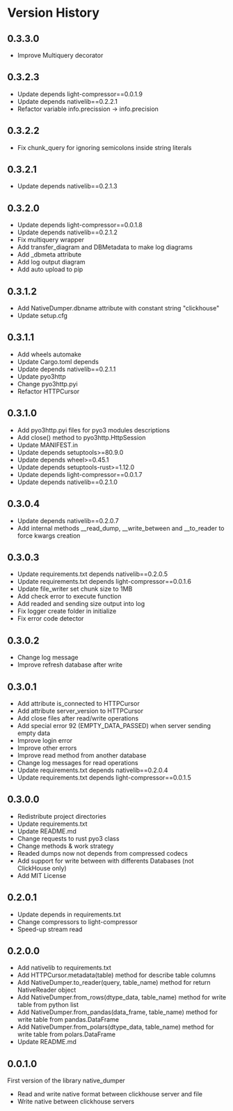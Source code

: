 # Version History

## 0.3.3.0

* Improve Multiquery decorator

## 0.3.2.3

* Update depends light-compressor==0.0.1.9
* Update depends nativelib==0.2.2.1
* Refactor variable info.precission -> info.precision

## 0.3.2.2

* Fix chunk_query for ignoring semicolons inside string literals

## 0.3.2.1

* Update depends nativelib==0.2.1.3

## 0.3.2.0

* Update depends light-compressor==0.0.1.8
* Update depends nativelib==0.2.1.2
* Fix multiquery wrapper
* Add transfer_diagram and DBMetadata to make log diagrams
* Add _dbmeta attribute
* Add log output diagram
* Add auto upload to pip

## 0.3.1.2

* Add NativeDumper.dbname attribute with constant string "clickhouse"
* Update setup.cfg

## 0.3.1.1

* Add wheels automake
* Update Cargo.toml depends
* Update depends nativelib==0.2.1.1
* Update pyo3http
* Change pyo3http.pyi
* Refactor HTTPCursor

## 0.3.1.0

* Add pyo3http.pyi files for pyo3 modules descriptions
* Add close() method to pyo3http.HttpSession
* Update MANIFEST.in
* Update depends setuptools>=80.9.0
* Update depends wheel>=0.45.1
* Update depends setuptools-rust>=1.12.0
* Update depends light-compressor==0.0.1.7
* Update depends nativelib==0.2.1.0

## 0.3.0.4

* Update depends nativelib==0.2.0.7
* Add internal methods __read_dump, __write_between and __to_reader to force kwargs creation

## 0.3.0.3

* Update requirements.txt depends nativelib==0.2.0.5
* Update requirements.txt depends light-compressor==0.0.1.6
* Update file_writer set chunk size to 1MB
* Add check error to execute function
* Add readed and sending size output into log
* Fix logger create folder in initialize
* Fix error code detector

## 0.3.0.2

* Change log message
* Improve refresh database after write

## 0.3.0.1

* Add attribute is_connected to HTTPCursor
* Add attribute server_version to HTTPCursor
* Add close files after read/write operations
* Add special error 92 (EMPTY_DATA_PASSED) when server sending empty data
* Improve login error
* Improve other errors
* Improve read method from another database
* Change log messages for read operations
* Update requirements.txt depends nativelib==0.2.0.4
* Update requirements.txt depends light-compressor==0.0.1.5

## 0.3.0.0

* Redistribute project directories
* Update requirements.txt
* Update README.md
* Change requests to rust pyo3 class
* Change methods & work strategy
* Readed dumps now not depends from compressed codecs
* Add support for write between with differents Databases (not ClickHouse only)
* Add MIT License

## 0.2.0.1

* Update depends in requirements.txt
* Change compressors to light-compressor
* Speed-up stream read

## 0.2.0.0

* Add nativelib to requirements.txt
* Add HTTPCursor.metadata(table) method for describe table columns
* Add NativeDumper.to_reader(query, table_name) method for return NativeReader object
* Add NativeDumper.from_rows(dtype_data, table_name) method for write table from python list
* Add NativeDumper.from_pandas(data_frame, table_name) method for write table from pandas.DataFrame
* Add NativeDumper.from_polars(dtype_data, table_name) method for write table from polars.DataFrame
* Update README.md

## 0.0.1.0

First version of the library native_dumper

* Read and write native format between clickhouse server and file
* Write native between clickhouse servers
